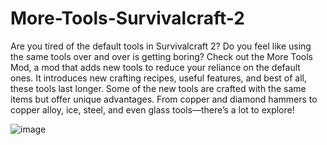 # More-Tools-Survivalcraft-2
Are you tired of the default tools in Survivalcraft 2? Do you feel like using the same tools over and over is getting boring?
Check out the More Tools Mod, a mod that adds new tools to reduce your reliance on the default ones. It introduces new crafting recipes, useful features, and best of all, these tools last longer. Some of the new tools are crafted with the same items but offer unique advantages. From copper and diamond hammers to copper alloy, ice, steel, and even glass tools—there’s a lot to explore!

![image](https://github.com/user-attachments/assets/0947b283-fe14-492b-b09d-94a4b2384f43)
